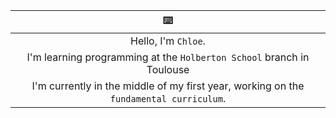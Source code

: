 

|   :keyboard:   |
|:--------------:|
| Hello, I'm `Chloe`. 
|I'm learning programming at the `Holberton School` branch in Toulouse |
|I'm currently in the middle of my first year, working on the `fundamental curriculum`. |



